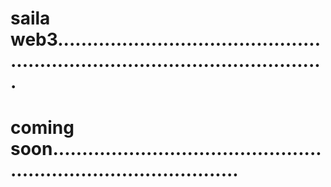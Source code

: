 # saila web3...................................................................................................
# coming soon.....................................................................................
